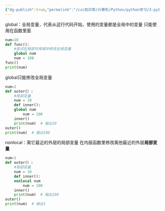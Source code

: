 ```yaml
---
{"dg-publish":true,"permalink":"/czc知识库/计算机/Python/python学习/3-python高级/312-关键字global和nonlocal/","dgPassFrontmatter":true,"created":"2024-12-02T21:34:50.138+08:00","updated":"2024-12-07T17:35:51.304+08:00"}
---
```




global：全局变量，代表从这行代码开始，使用的变量都是全局中的变量
只能使用在函数里面
```python
num=10
def func():
	#尝试在局部作用域中修改全局变量
	global num
	num = 100
func()
print(num)
```

global只能修改全局变量
```python
num=1
def outer(）:
	#局部变量
	num = 10
	def inner():
	global num
		num = 100
	inner()
	print(num)  # 输出10
outer()
print(num)  # 输出100
```

nonlocal：离它最近的外层的局部变量
在内层函数里修改离他最近的外层**局部变量**


```python
num=1
def outer(）:
	#局部变量
	num = 10
	def inner():
	nonlocal num
		num = 100
	inner()
	print(num)  # 输出100
outer()
print(num)  # 输出1
```